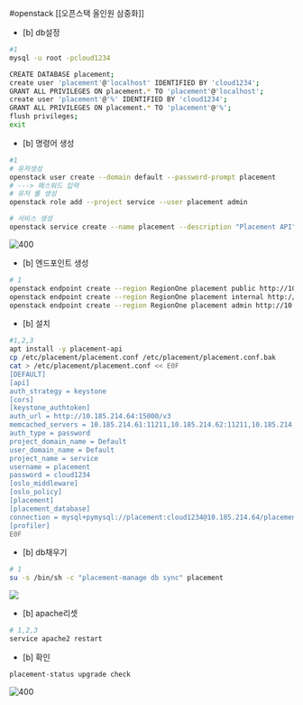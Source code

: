 #openstack 
[[오픈스택 올인원 삼중화]]

- [b] db설정 
```bash
#1
mysql -u root -pcloud1234

CREATE DATABASE placement;
create user 'placement'@'localhost' IDENTIFIED BY 'cloud1234';
GRANT ALL PRIVILEGES ON placement.* TO 'placement'@'localhost';
create user 'placement'@'%' IDENTIFIED BY 'cloud1234';
GRANT ALL PRIVILEGES ON placement.* TO 'placement'@'%';
flush privileges;
exit

```

- [b] 명령어 생성
```bash
#1
# 유저생성
openstack user create --domain default --password-prompt placement
# ---> 패스워드 입력
# 유저 롤 생성
openstack role add --project service --user placement admin

# 서비스 생성
openstack service create --name placement --description "Placement API" placement
```
![400](https://i.imgur.com/L525wjG.png)

- [b] 엔드포인트 생성 
```bash
# 1
openstack endpoint create --region RegionOne placement public http://10.185.214.64:18778
openstack endpoint create --region RegionOne placement internal http://10.185.214.64:18778
openstack endpoint create --region RegionOne placement admin http://10.185.214.64:18778
```
- [b] 설치 
```bash
#1,2,3
apt install -y placement-api
cp /etc/placement/placement.conf /etc/placement/placement.conf.bak
cat > /etc/placement/placement.conf << E0F
[DEFAULT]
[api]
auth_strategy = keystone
[cors]
[keystone_authtoken]
auth_url = http://10.185.214.64:15000/v3
memcached_servers = 10.185.214.61:11211,10.185.214.62:11211,10.185.214.63:11211
auth_type = password
project_domain_name = Default
user_domain_name = Default
project_name = service
username = placement
password = cloud1234
[oslo_middleware]
[oslo_policy]
[placement]
[placement_database]
connection = mysql+pymysql://placement:cloud1234@10.185.214.64/placement
[profiler]
E0F
```
- [b] db채우기 
```bash
# 1
su -s /bin/sh -c "placement-manage db sync" placement
```
![](https://i.imgur.com/qoKNOsy.png)
- [b] apache리셋 
```bash
# 1,2,3
service apache2 restart
```
- [b] 확인
```bash
placement-status upgrade check
```
![400](https://i.imgur.com/NB03Zs7.png)

